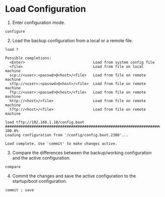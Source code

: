 # Load Configuration

1. Enter configuration mode.

```
configure
```

2. Load the backup configuration from a local or a remote file.

```
load ?

Possible completions:
  <Enter>                               Load from system config file
  <file>                                Load from file on local machine
  scp://<user>:<passwd>@<host>/<file>   Load from file on remote machine
  sftp://<user>:<passwd>@<host>/<file>  Load from file on remote machine
  ftp://<user>:<passwd>@<host>/<file>   Load from file on remote machine
  http://<host>/<file>                  Load from file on remote machine
  tftp://<host>/<file>                  Load from file on remote machine

load tftp://192.168.1.10/config.boot
######################################################################## 100.0%
Loading configuration from '/config/config.boot.2380'...

Load complete. Use 'commit' to make changes active.
```

3. Compare the differences between the backup/working configuration and the active configuration.

```
compare
```

4. Commit the changes and save the active configuration to the startup/boot configuration.

```
commit ; save
```